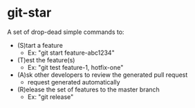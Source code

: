 # git-star
A set of drop-dead simple commands to:
* (S)tart a feature 
  * Ex: "git start feature-abc1234"
* (T)est the feature(s) 
  * Ex: "git test feature-1, hotfix-one"
* (A)sk other developers to review the generated pull request
  * request generated automatically
* (R)elease the set of features to the master branch 
  * Ex: "git release"

